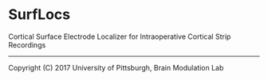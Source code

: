 # SurfLocs
Cortical Surface Electrode Localizer for Intraoperative Cortical Strip Recordings 






__________________________________________________________________________________
Copyright (C) 2017 University of Pittsburgh, Brain Modulation Lab
